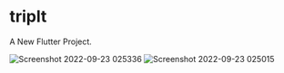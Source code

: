 # triplt

A New Flutter Project.

![Screenshot 2022-09-23 025336](https://user-images.githubusercontent.com/102671350/196535318-02d60601-5e2d-4074-928d-7c1692c89746.png)
![Screenshot 2022-09-23 025015](https://user-images.githubusercontent.com/102671350/196535292-5518bffe-7807-4dec-a027-4c0389d9607a.png)

